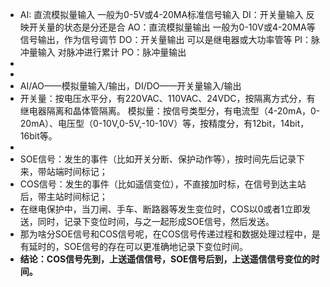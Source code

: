 - AI: 直流模拟量输入 一般为0-5V或4-20MA标准信号输入
  DI：开关量输入 反映开关量的状态是分还是合
  AO：直流模拟量输出 一般为0-10V或4-20MA等信号输出，作为信号调节
  DO：开关量输出 可以是继电器或大功率管等
  PI：脉冲量输入 对脉冲进行累计
  PO：脉冲量输出
-
-
- AI/AO——模拟量输入/输出，DI/DO——开关量输入/输出
- 开关量：按电压水平分，有220VAC、110VAC、24VDC，按隔离方式分，有继电器隔离和晶体管隔离。
  模拟量：按信号类型分，有电流型（4-20mA，0-20mA）、电压型（0-10V,0-5V,-10-10V）等，按精度分，有12bit，14bit，16bit等。
-
- SOE信号：发生的事件（比如开关分断、保护动作等），按时间先后记录下来，带站端时间标记；
- COS信号：发生的事件（比如遥信变位），不直接加时标，在信号到达主站后，带主站时间标记；
- 在继电保护中，当刀闸、手车、断路器等发生变位时，COS以0或者1立即发送，同时，记录下变位时间，与之一起形成SOE信号，然后发送。
- 那为啥分SOE信号和COS信号呢，在COS信号传递过程和数据处理过程中，是有延时的，SOE信号的存在可以更准确地记录下变位时间。
- **结论：COS信号先到，上送遥信信号，SOE信号后到，上送遥信信号变位的时间。**